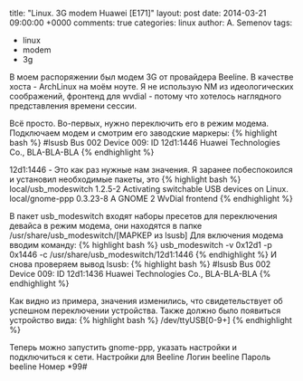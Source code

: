 title: "Linux. 3G modem Huawei [E171]"
layout: post
date: 2014-03-21 09:00:00 +0000
comments: true
categories: linux
author: A. Semenov
tags: 
- linux
- modem 
- 3g

В моем распоряжении был модем 3G от провайдера Beeline. В качестве хоста - ArchLinux на моём ноуте. Я не использую NM из идеологических соображений, фронтенд для wvdial - потому что хотелось наглядного представления времени сессии.

<!--more-->

Всё просто.
Во-первых, нужно переключить его в режим модема. 
Подключаем модем и смотрим его заводские маркеры:
{% highlight bash %}
#lsusb
Bus 002 Device 009: ID 12d1:1446 Huawei Technologies Co., BLA-BLA-BLA
{% endhighlight %}

12d1:1446 - Это как раз нужные нам значения.
Я заранее побеспокоился и установил необходимые пакеты, это 
{% highlight bash %}
local/usb_modeswitch 1.2.5-2
    Activating switchable USB devices on Linux.
local/gnome-ppp 0.3.23-8
    A GNOME 2 WvDial frontend
{% endhighlight %}

В пакет usb_modeswitch входят наборы пресетов для переключения девайса в режим модема, они находятся в папке /usr/share/usb_modeswitch/[МАРКЕР из lsusb]
Для включения модема вводим команду:
{% highlight bash %}
usb_modeswitch  -v 0x12d1 -p 0x1446 -c /usr/share/usb_modeswitch/12d1\:1446
{% endhighlight %}
И снова проверяем вывод lsusb:
{% highlight bash %}
#lsusb
Bus 002 Device 009: ID 12d1:1436 Huawei Technologies Co., BLA-BLA-BLA
{% endhighlight %}

Как видно из примера, значения изменились, что свидетельствует об успешном переключении устройства. Также должно было появиться устройство вида:
{% highlight bash %}
/dev/ttyUSB[0-9+]
{% endhighlight %}

Теперь можно запустить gnome-ppp, указать настройки и подключиться к сети.
Настройки для Beeline
Логин  beeline
Пароль beeline
Номер  *99#

